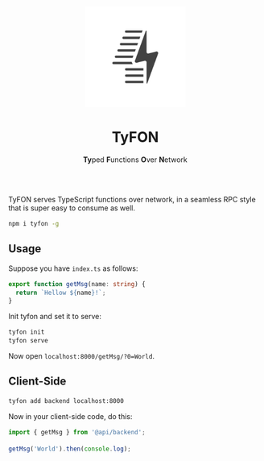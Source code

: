 <div align="center">
  <img src="/tyfon.svg" width="200px"/>
  <h1>TyFON</h1>
  <span><b>Ty</b>ped <b>F</b>unctions <b>O</b>ver <b>N</b>etwork</span>
</div>

<br><br>

TyFON serves TypeScript functions over network, in a seamless RPC style that is super easy to consume as well.
```bash
npm i tyfon -g
```

## Usage

Suppose you have `index.ts` as follows:
```ts
export function getMsg(name: string) {
  return `Hellow ${name}!`;
}
```

Init tyfon and set it to serve:
```bash
tyfon init
tyfon serve
```

Now open `localhost:8000/getMsg/?0=World`.

## Client-Side

```bash
tyfon add backend localhost:8000
```

Now in your client-side code, do this:

```ts
import { getMsg } from '@api/backend';

getMsg('World').then(console.log);
```
